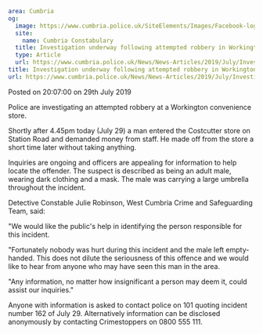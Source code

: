 ```yaml
area: Cumbria
og:
  image: https://www.cumbria.police.uk/SiteElements/Images/Facebook-logo.png
  site:
    name: Cumbria Constabulary
  title: Investigation underway following attempted robbery in Workington
  type: Article
  url: https://www.cumbria.police.uk/News/News-Articles/2019/July/Investigation-underway-following-attempted-robbery-in-Workington.aspx
title: Investigation underway following attempted robbery in Workington
url: https://www.cumbria.police.uk/News/News-Articles/2019/July/Investigation-underway-following-attempted-robbery-in-Workington.aspx
```

Posted on 20:07:00 on 29th July 2019

Police are investigating an attempted robbery at a Workington convenience store.

Shortly after 4.45pm today (July 29) a man entered the Costcutter store on Station Road and demanded money from staff. He made off from the store a short time later without taking anything.

Inquiries are ongoing and officers are appealing for information to help locate the offender. The suspect is described as being an adult male, wearing dark clothing and a mask. The male was carrying a large umbrella throughout the incident.

Detective Constable Julie Robinson, West Cumbria Crime and Safeguarding Team, said:

"We would like the public's help in identifying the person responsible for this incident.

"Fortunately nobody was hurt during this incident and the male left empty-handed. This does not dilute the seriousness of this offence and we would like to hear from anyone who may have seen this man in the area.

"Any information, no matter how insignificant a person may deem it, could assist our inquiries."

Anyone with information is asked to contact police on 101 quoting incident number 162 of July 29. Alternatively information can be disclosed anonymously by contacting Crimestoppers on 0800 555 111.
